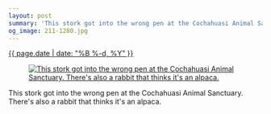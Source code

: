 ```yaml
---
layout: post
summary: 'This stork got into the wrong pen at the Cochahuasi Animal Sanctuary. There&#x27;s also a rabbit that thinks it&#x27;s an alpaca.'
og_image: 211-1280.jpg
---
```


<p>
 <time>
  <a href="/211">
   {{ page.date | date: "%B %-d, %Y" }}
  </a>
 </time>
 <a href="/211">
  <figure data-taken="11/19/2013">
   <img alt="This stork got into the wrong pen at the Cochahuasi Animal Sanctuary. There's also a rabbit that thinks it's an alpaca." sizes="(min-width: 700px) 50vw, calc(100vw - 2rem)" src="{{ site.assets_url }}/211-640.jpg" srcset="{{ site.assets_url }}/211-1280.jpg 1280w, {{ site.assets_url }}/211-960.jpg 960w, {{ site.assets_url }}/211-640.jpg 640w, {{ site.assets_url }}/211-320.jpg 320w"/>
  </figure>
 </a>
 <span>
  This stork got into the wrong pen at the Cochahuasi Animal Sanctuary. There's also a rabbit that thinks it's an alpaca.
 </span>
</p>
